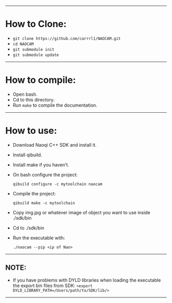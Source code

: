 
---

# How to Clone:

* `git clone https://github.com/carrrl1/NAOCAM.git`
* `cd NAOCAM`
* `git submodule init`
* `git submodule update`

---

# How to compile:

* Open bash.
* Cd to this directory.
* Run `make` to compile the documentation.

---

# How to use:

* Download Naoqi C++ SDK and install it.
* Install qibuild.
* Install make if you haven’t.
* On bash configure the project:

	 `qibuild configure -c mytoolchain naocam`

* Compile the project:

 	 `qibuild make -c mytoolchain`

* Copy img.jpg or whatever image of object you want to use inside ./sdk/bin
* Cd to ./sdk/bin
* Run the executable with:

	 `./naocam --pip <ip of Nao>`

---

## NOTE:
* If you have problems with DYLD libraries when loading the executable the export bin files from SDK:
	``<export DYLD_LIBRARY_PATH=/Users/path/to/SDK/lib/>``

---
